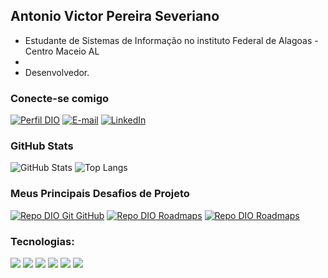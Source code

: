 ## Antonio Victor Pereira Severiano
- Estudante de Sistemas de Informação no instituto Federal de Alagoas - Centro Maceio AL
- 
- Desenvolvedor.

### Conecte-se comigo

  [![Perfil DIO](https://img.shields.io/badge/-Meu%20Perfil%20na%20DIO-30A3DC?style=for-the-badge)](https://web.dio.me/users/avps2/)  [![E-mail](https://img.shields.io/badge/-Email-000?style=for-the-badge&logo=microsoft-outlook&logoColor=E94D5F)](mailto:avps2@aluno.ifal.edu.br) 
  [![LinkedIn](https://img.shields.io/badge/-LinkedIn-000?style=for-the-badge&logo=linkedin&logoColor=30A3DC)](https://www.linkedin.com/in/antonio-victor-pereira-severiano-0aa170169/)


### GitHub Stats
![GitHub Stats](https://github-readme-stats.vercel.app/api?username=antoniovictor2k&theme=transparent&bg_color=000&border_color=30A3DC&show_icons=true&icon_color=30A3DC&title_color=E94D5F&text_color=FFF)
![Top Langs](https://github-readme-stats-git-masterrstaa-rickstaa.vercel.app/api/top-langs/?username=antoniovictor2k&layout=compact&bg_color=000&border_color=30A3DC&title_color=E94D5F&text_color=FFF)


  ### Meus Principais Desafios de Projeto

[![Repo DIO Git GitHub](https://github-readme-stats.vercel.app/api/pin/?username=antoniovictor2k&repo=AppTransporteAcademicoNoReactNative&bg_color=000&border_color=30A3DC&show_icons=true&icon_color=30A3DC&title_color=E94D5F&text_color=FFF)](https://github.com/antoniovictor2k/AppTransporteAcademicoNoReactNative)
[![Repo DIO Roadmaps](https://github-readme-stats.vercel.app/api/pin/?username=antoniovictor2k&repo=AplicativoSorteioFake&bg_color=000&border_color=30A3DC&show_icons=true&icon_color=30A3DC&title_color=E94D5F&text_color=FFF)](https://github.com/antoniovictor2k/AplicativoSorteioFake)
[![Repo DIO Roadmaps](https://github-readme-stats.vercel.app/api/pin/?username=antoniovictor2k&repo=api_whatsapp&bg_color=000&border_color=30A3DC&show_icons=true&icon_color=30A3DC&title_color=E94D5F&text_color=FFF)](https://github.com/antoniovictor2k/api_whatsapp)

### Tecnologias: 

<div>
<img src="https://img.shields.io/badge/HTML5-E34F26?style=for-the-badge&logo=html5&logoColor=white">
<img src="https://img.shields.io/badge/CSS3-1572B6?style=for-the-badge&logo=css3&logoColor=white">
<img src="https://img.shields.io/badge/JavaScript-323330?style=for-the-badge&logo=javascript&logoColor=F7DF1E">
<img src="https://img.shields.io/badge/Node.js-43853D?style=for-the-badge&logo=node.js&logoColor=white">
<img src="https://img.shields.io/badge/React_Native-20232A?style=for-the-badge&logo=react&logoColor=61DAFB">
<img src="https://img.shields.io/badge/Python-000000?style=for-the-badge&logo=Python&logoColor=white">
  </div>


  



